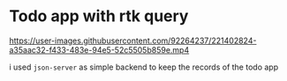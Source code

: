# Todo app with rtk query 





https://user-images.githubusercontent.com/92264237/221402824-a35aac32-f433-483e-94e5-52c5505b859e.mp4



i used `json-server` as simple backend to keep the records of the todo app
